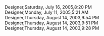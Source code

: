 ﻿Designer,Saturday, July 16, 2005,8:20 PM  Designer,Monday, July 11, 2005,5:21 AM  Designer,Thursday, August 14, 2003,9:54 PM  Designer,Thursday, August 14, 2003,9:51 PM  Designer,Thursday, August 14, 2003,9:28 PM